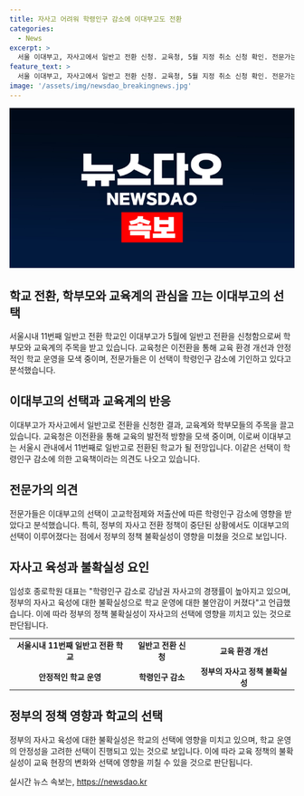 ```yaml
---
title: 자사고 어려워 학령인구 감소에 이대부고도 전환
categories:
  - News
excerpt: >
  서울 이대부고, 자사고에서 일반고 전환 신청. 교육청, 5월 지정 취소 신청 확인. 전문가는 학령인구 감소와 정책 불확실성이 원인이라 주장. 정부의 자사고 전환 방침 중단과는 상관없이 전환 결정된 것으로 분석. 향후 고교학점제 시행과 관련된 선택보다는 저출산으로 학령인구 감소에 영향을 받았다는 견해가 나옴.
feature_text: >
  서울 이대부고, 자사고에서 일반고 전환 신청. 교육청, 5월 지정 취소 신청 확인. 전문가는 학령인구 감소와 정책 불확실성이 원인이라 주장. 정부의 자사고 전환 방침 중단과는 상관없이 전환 결정된 것으로 분석. 향후 고교학점제 시행과 관련된 선택보다는 저출산으로 학령인구 감소에 영향을 받았다는 견해가 나옴.
image: '/assets/img/newsdao_breakingnews.jpg'
---
```


<p><img src="/assets/img/newsdao_breakingnews.jpg" alt="ontimetimes 속보" /></p>

<h2>학교 전환, 학부모와 교육계의 관심을 끄는 이대부고의 선택</h2>

<p data-ke-size="size16">서울시내 11번째 일반고 전환 학교인 이대부고가 5월에 일반고 전환을 신청함으로써 학부모와 교육계의 주목을 받고 있습니다. 교육청은 이전환을 통해 교육 환경 개선과 안정적인 학교 운영을 모색 중이며, 전문가들은 이 선택이 학령인구 감소에 기인하고 있다고 분석했습니다.</p>

<h2 data-ke-size="size26">이대부고의 선택과 교육계의 반응</h2>

<p data-ke-size="size16">이대부고가 자사고에서 일반고로 전환을 신청한 결과, 교육계와 학부모들의 주목을 끌고 있습니다. 교육청은 이전환을 통해 교육의 발전적 방향을 모색 중이며, 이로써 이대부고는 서울시 관내에서 11번째로 일반고로 전환된 학교가 될 전망입니다. 이같은 선택이 학령인구 감소에 의한 고육책이라는 의견도 나오고 있습니다.</p>

<h2 data-ke-size="size26">전문가의 의견</h2>

<p data-ke-size="size16">전문가들은 이대부고의 선택이 고교학점제와 저출산에 따른 학령인구 감소에 영향을 받았다고 분석했습니다. 특히, 정부의 자사고 전환 정책이 중단된 상황에서도 이대부고의 선택이 이루어졌다는 점에서 정부의 정책 불확실성이 영향을 미쳤을 것으로 보입니다.</p>

<h2 data-ke-size="size26">자사고 육성과 불확실성 요인</h2>

<p data-ke-size="size16">임성호 종로학원 대표는 "학령인구 감소로 강남권 자사고의 경쟁률이 높아지고 있으며, 정부의 자사고 육성에 대한 불확실성으로 학교 운영에 대한 불안감이 커졌다"고 언급했습니다. 이에 따라 정부의 정책 불확실성이 자사고의 선택에 영향을 끼치고 있는 것으로 판단됩니다.</p>

<table>
    <tr>
        <td style="text-align: center; height: 17px;"><b>서울시내 11번째 일반고 전환 학교</b></td>
        <td style="text-align: center; height: 17px;"><b>일반고 전환 신청</b></td>
        <td style="text-align: center; height: 17px;"><b>교육 환경 개선</b></td>
    </tr>
    <tr>
        <td style="text-align: center; height: 17px;"><b>안정적인 학교 운영</b></td>
        <td style="text-align: center; height: 17px;"><b>학령인구 감소</b></td>
        <td style="text-align: center; height: 17px;"><b>정부의 자사고 정책 불확실성</b></td>
    </tr>
</table>

<h2 data-ke-size="size26">정부의 정책 영향과 학교의 선택</h2>

<p data-ke-size="size16">정부의 자사고 육성에 대한 불확실성은 학교의 선택에 영향을 미치고 있으며, 학교 운영의 안정성을 고려한 선택이 진행되고 있는 것으로 보입니다. 이에 따라 교육 정책의 불확실성이 교육 현장의 변화와 선택에 영향을 끼칠 수 있을 것으로 판단됩니다.</p>
실시간 뉴스 속보는, <a href="https://newsdao.kr" rel="dofollow">https://newsdao.kr</a>


